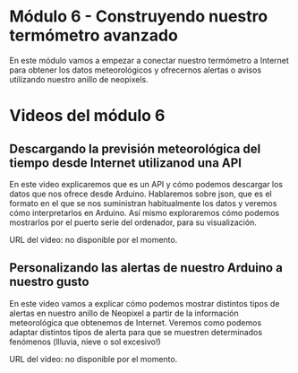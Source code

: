 # Módulo 6 - Construyendo nuestro termómetro avanzado
En este módulo vamos a empezar a conectar nuestro termómetro a Internet para obtener los datos meteorológicos y ofrecernos alertas o avisos utilizando nuestro anillo de neopixels.

# Videos del módulo 6
## Descargando la previsión meteorológica del tiempo desde Internet utilizanod una API
En este video explicaremos que es un API y cómo podemos descargar los datos que nos ofrece desde Arduino. Hablaremos sobre json, que es el formato en el que se nos suministran habitualmente los datos y veremos cómo interpretarlos en Arduino. Así mismo exploraremos cómo podemos mostrarlos por el puerto serie del ordenador, para su visualización.

URL del video: no disponible por el momento.

## Personalizando las alertas de nuestro Arduino a nuestro gusto
En este video vamos a explicar cómo podemos mostrar distintos tipos de alertas en nuestro anillo de Neopixel a partir de la información meteorológica que obtenemos de Internet. Veremos como podemos adaptar distintos tipos de alerta para que se muestren determinados fenómenos (llluvia, nieve o sol excesivo!)

URL del video: no disponible por el momento.
